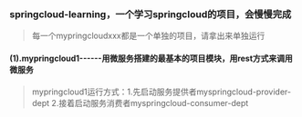 

### springcloud-learning，一个学习springcloud的项目，会慢慢完成
> 每一个mypringcloudxxx都是一个单独的项目，请拿出来单独运行

#### (1).mypringcloud1------用微服务搭建的最基本的项目模块，用rest方式来调用微服务
> mypringcloud1运行方式：1.先启动服务提供者myspringcloud-provider-dept 2.接着启动服务消费者myspringcloud-consumer-dept
